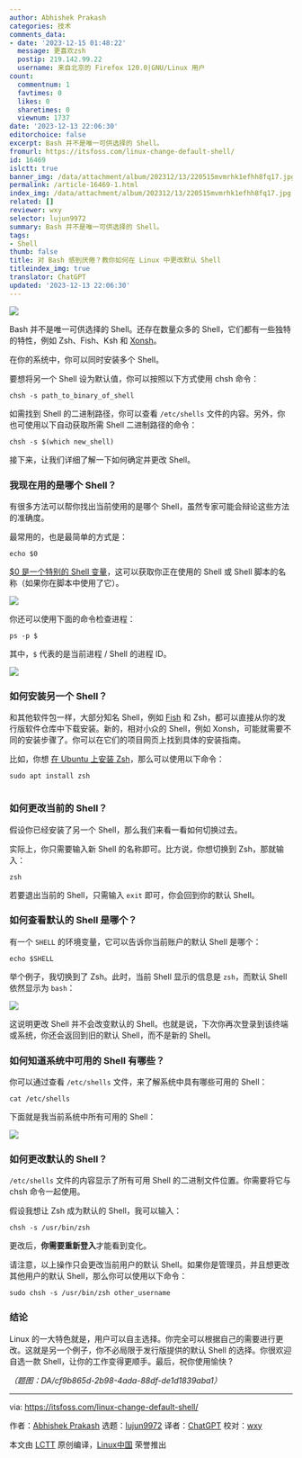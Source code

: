 ```yaml
---
author: Abhishek Prakash
categories: 技术
comments_data:
- date: '2023-12-15 01:48:22'
  message: 更喜欢zsh
  postip: 219.142.99.22
  username: 来自北京的 Firefox 120.0|GNU/Linux 用户
count:
  commentnum: 1
  favtimes: 0
  likes: 0
  sharetimes: 0
  viewnum: 1737
date: '2023-12-13 22:06:30'
editorchoice: false
excerpt: Bash 并不是唯一可供选择的 Shell。
fromurl: https://itsfoss.com/linux-change-default-shell/
id: 16469
islctt: true
banner_img: /data/attachment/album/202312/13/220515mvmrhk1efhh8fq17.jpg
permalink: /article-16469-1.html
index_img: /data/attachment/album/202312/13/220515mvmrhk1efhh8fq17.jpg.thumb.jpg
related: []
reviewer: wxy
selector: lujun9972
summary: Bash 并不是唯一可供选择的 Shell。
tags:
- Shell
thumb: false
title: 对 Bash 感到厌倦？教你如何在 Linux 中更改默认 Shell
titleindex_img: true
translator: ChatGPT
updated: '2023-12-13 22:06:30'
---
```


![](/data/attachment/album/202312/13/220515mvmrhk1efhh8fq17.jpg)


Bash 并不是唯一可供选择的 Shell。还存在数量众多的 Shell，它们都有一些独特的特性，例如 Zsh、Fish、Ksh 和 [Xonsh](https://itsfoss.com/xonsh-shell/)。


在你的系统中，你可以同时安装多个 Shell。


要想将另一个 Shell 设为默认值，你可以按照以下方式使用 chsh 命令：



```
chsh -s path_to_binary_of_shell

```

如需找到 Shell 的二进制路径，你可以查看 `/etc/shells` 文件的内容。另外，你也可使用以下自动获取所需 Shell 二进制路径的命令：



```
chsh -s $(which new_shell)

```

接下来，让我们详细了解一下如何确定并更改 Shell。


### 我现在用的是哪个 Shell？


有很多方法可以帮你找出当前使用的是哪个 Shell，虽然专家可能会辩论这些方法的准确度。


最常用的，也是最简单的方式是：



```
echo $0

```

[$0 是一个特别的 Shell 变量](https://linuxhandbook.com/bash-dollar-0/)，这可以获取你正在使用的 Shell 或 Shell 脚本的名称（如果你在脚本中使用了它）。


![](/data/attachment/album/202312/13/220630zlsbylfb6pw2wgdp.png)


你还可以使用下面的命令检查进程：



```
ps -p $

```

其中，`$` 代表的是当前进程 / Shell 的进程 ID。


![](/data/attachment/album/202312/13/220630e6wa2u6a76hwllej.png)


### 如何安装另一个 Shell？


和其他软件包一样，大部分知名 Shell，例如 [Fish](https://fishshell.com/) 和 Zsh，都可以直接从你的发行版软件仓库中下载安装。新的，相对小众的 Shell，例如 Xonsh，可能就需要不同的安装步骤了。你可以在它们的项目网页上找到具体的安装指南。


比如，你想 [在 Ubuntu 上安装 Zsh](https://itsfoss.com/zsh-ubuntu/)，那么可以使用以下命令：



```
sudo apt install zsh


```

### 如何更改当前的 Shell？


假设你已经安装了另一个 Shell，那么我们来看一看如何切换过去。


实际上，你只需要输入新 Shell 的名称即可。比方说，你想切换到 Zsh，那就输入：



```
zsh

```

若要退出当前的 Shell，只需输入 `exit` 即可，你会回到你的默认 Shell。


### 如何查看默认的 Shell 是哪个？


有一个 `SHELL` 的环境变量，它可以告诉你当前账户的默认 Shell 是哪个：



```
echo $SHELL

```

举个例子，我切换到了 Zsh。此时，当前 Shell 显示的信息是 `zsh`，而默认 Shell 依然显示为 `bash`：


![](/data/attachment/album/202312/13/220631t0j1p0puuwjwp1pm.png)


这说明更改 Shell 并不会改变默认的 Shell。也就是说，下次你再次登录到该终端或系统，你还会返回到旧的默认 Shell，而不是新的 Shell。


### 如何知道系统中可用的 Shell 有哪些？


你可以通过查看 `/etc/shells` 文件，来了解系统中具有哪些可用的 Shell：



```
cat /etc/shells

```

下面就是我当前系统中所有可用的 Shell：


![](/data/attachment/album/202312/13/220631g4mm404sno05q4uq.png)


### 如何更改默认的 Shell？


`/etc/shells` 文件的内容显示了所有可用 Shell 的二进制文件位置。你需要将它与 chsh 命令一起使用。


假设我想让 Zsh 成为默认的 Shell，我可以输入：



```
chsh -s /usr/bin/zsh

```

更改后，**你需要重新登入**才能看到变化。


请注意，以上操作只会更改当前用户的默认 Shell。如果你是管理员，并且想更改其他用户的默认 Shell，那么你可以使用以下命令：



```
sudo chsh -s /usr/bin/zsh other_username

```

### 结论


Linux 的一大特色就是，用户可以自主选择。你完全可以根据自己的需要进行更改。这就是另一个例子，你不必局限于发行版提供的默认 Shell 的选择。你很欢迎自选一款 Shell，让你的工作变得更顺手。最后，祝你使用愉快 ?


*（题图：DA/cf9b865d-2b98-4ada-88df-de1d1839aba1）*




---


via: <https://itsfoss.com/linux-change-default-shell/>


作者：[Abhishek Prakash](https://itsfoss.com/author/abhishek/) 选题：[lujun9972](https://github.com/lujun9972) 译者：[ChatGPT](https://linux.cn/lctt/ChatGPT) 校对：[wxy](https://github.com/wxy)


本文由 [LCTT](https://github.com/LCTT/TranslateProject) 原创编译，[Linux中国](https://linux.cn/) 荣誉推出